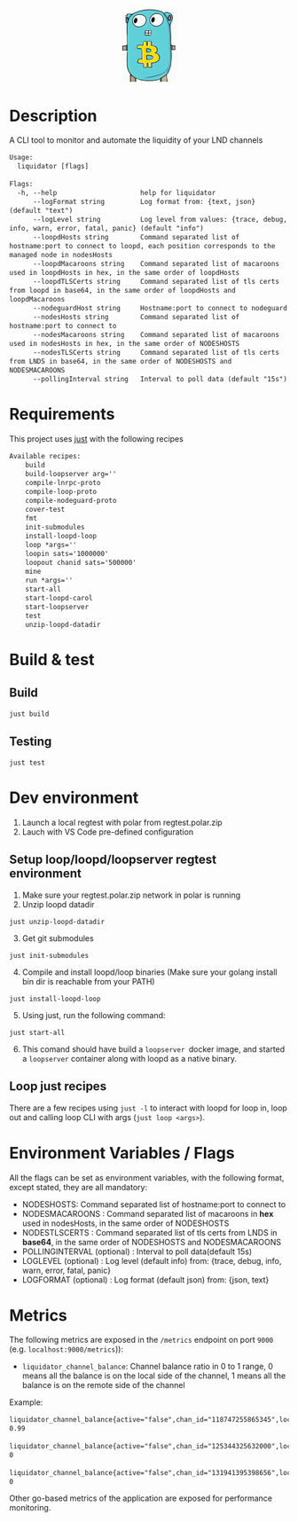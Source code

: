 <p align="center">
  <img src="liquidator.png" width="100px" />
</p>

# Description
A CLI tool to monitor and automate the liquidity of your LND channels

```
Usage:
  liquidator [flags]

Flags:
  -h, --help                     help for liquidator
      --logFormat string         Log format from: {text, json} (default "text")
      --logLevel string          Log level from values: {trace, debug, info, warn, error, fatal, panic} (default "info")
      --loopdHosts string        Command separated list of hostname:port to connect to loopd, each position corresponds to the managed node in nodesHosts
      --loopdMacaroons string    Command separated list of macaroons used in loopdHosts in hex, in the same order of loopdHosts
      --loopdTLSCerts string     Command separated list of tls certs from loopd in base64, in the same order of loopdHosts and loopdMacaroons
      --nodeguardHost string     Hostname:port to connect to nodeguard
      --nodesHosts string        Command separated list of hostname:port to connect to
      --nodesMacaroons string    Command separated list of macaroons used in nodesHosts in hex, in the same order of NODESHOSTS
      --nodesTLSCerts string     Command separated list of tls certs from LNDS in base64, in the same order of NODESHOSTS and NODESMACAROONS
      --pollingInterval string   Interval to poll data (default "15s")
```
# Requirements
This project uses [just](https://github.com/casey/just) with the following recipes
```
Available recipes:
    build
    build-loopserver arg=''
    compile-lnrpc-proto
    compile-loop-proto
    compile-nodeguard-proto
    cover-test
    fmt
    init-submodules
    install-loopd-loop
    loop *args=''
    loopin sats='1000000'
    loopout chanid sats='500000'
    mine
    run *args=''
    start-all
    start-loopd-carol
    start-loopserver
    test
    unzip-loopd-datadir
```


# Build & test
## Build
```
just build
```

## Testing
```
just test
```
# Dev environment
1. Launch a local regtest with polar from regtest.polar.zip
2. Lauch with VS Code pre-defined configuration

## Setup loop/loopd/loopserver regtest environment
1. Make sure your regtest.polar.zip network in polar is running
2. Unzip loopd datadir
````
just unzip-loopd-datadir
````
3. Get git submodules
````
just init-submodules
````
4. Compile and install loopd/loop binaries (Make sure your golang install bin dir is reachable from your PATH)
````
just install-loopd-loop
````
5. Using just, run the following command:
````
just start-all
````
6. This comand should have build a `loopserver `docker image, and started a `loopserver` container along with loopd as a native binary.

## Loop just recipes
There are a few recipes using `just -l` to interact with loopd for loop in, loop out and calling loop CLI with args (`just loop <args>`).


# Environment Variables / Flags

All the flags can be set as environment variables, with the following format, except stated, they are all mandatory:

- NODESHOSTS: Command separated list of hostname:port to connect to
- NODESMACAROONS : Command separated list of macaroons in **hex** used in nodesHosts, in the same order of NODESHOSTS
- NODESTLSCERTS : Command separated list of tls certs from LNDS in **base64**, in the same order of NODESHOSTS and NODESMACAROONS
- POLLINGINTERVAL (optional) : Interval to poll data(default 15s)
- LOGLEVEL (optional) : Log level (default info) from: {trace, debug, info, warn, error, fatal, panic}
- LOGFORMAT (optional) : Log format (default json) from: {json, text}

# Metrics
The following metrics are exposed in the `/metrics` endpoint on port `9000` (e.g. `localhost:9000/metrics`)):
- `liquidator_channel_balance`: Channel balance ratio in 0 to 1 range, 0 means all the balance is on the local side of the channel, 1 means all the balance is on the remote side of the channel
 
Example:
 ```
liquidator_channel_balance{active="false",chan_id="118747255865345",local_node_alias="alice",local_node_pubkey="03b48034270e522e4033afdbe43383d66d426638927b940d09a8a7a0de4d96e807",remote_node_alias="",remote_node_pubkey="02f97d034c6c8f5ad95b1fe6abfe68ab154e85b1f5bb909815baeb5c8a46cdf622",initiator="false"} 0.99

liquidator_channel_balance{active="false",chan_id="125344325632000",local_node_alias="alice",local_node_pubkey="03b48034270e522e4033afdbe43383d66d426638927b940d09a8a7a0de4d96e807",remote_node_alias="",remote_node_pubkey="02f97d034c6c8f5ad95b1fe6abfe68ab154e85b1f5bb909815baeb5c8a46cdf622",initiator="false"} 0

liquidator_channel_balance{active="false",chan_id="131941395398656",local_node_alias="carol",local_node_pubkey="03485d8dcdd149c87553eeb80586eb2bece874d412e9f117304446ce189955d375",remote_node_alias="",remote_node_pubkey="02f97d034c6c8f5ad95b1fe6abfe68ab154e85b1f5bb909815baeb5c8a46cdf622",initiator="false"} 0

```

Other go-based metrics of the application are exposed for performance monitoring.